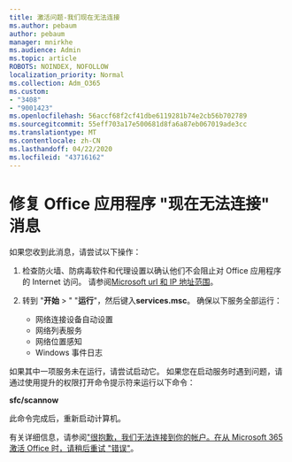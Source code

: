 ```yaml
---
title: 激活问题-我们现在无法连接
ms.author: pebaum
author: pebaum
manager: mnirkhe
ms.audience: Admin
ms.topic: article
ROBOTS: NOINDEX, NOFOLLOW
localization_priority: Normal
ms.collection: Adm_O365
ms.custom:
- "3408"
- "9001423"
ms.openlocfilehash: 56accf68f2cf41dbe6119281b74e2cb56b702789
ms.sourcegitcommit: 55eff703a17e500681d8fa6a87eb067019ade3cc
ms.translationtype: MT
ms.contentlocale: zh-CN
ms.lasthandoff: 04/22/2020
ms.locfileid: "43716162"
---
```

# <a name="fixing-the-office-apps-we-are-unable-to-connect-right-now-message"></a>修复 Office 应用程序 "现在无法连接" 消息

如果您收到此消息，请尝试以下操作：

1. 检查防火墙、防病毒软件和代理设置以确认他们不会阻止对 Office 应用程序的 Internet 访问。 请参阅[Microsoft url 和 IP 地址范围](https://docs.microsoft.com/office365/enterprise/urls-and-ip-address-ranges)。

2. 转到 "**开始** > " "**运行**"，然后键入**services.msc**。 确保以下服务全部运行：
    - 网络连接设备自动设置
    - 网络列表服务
    - 网络位置感知
    - Windows 事件日志

如果其中一项服务未在运行，请尝试启动它。 如果您在启动服务时遇到问题，请通过使用提升的权限打开命令提示符来运行以下命令：

**sfc/scannow**

此命令完成后，重新启动计算机。

有关详细信息，请参阅["很抱歉，我们无法连接到你的帐户。在从 Microsoft 365 激活 Office 时，请稍后重试 "错误"](https://docs.microsoft.com/office/troubleshoot/activation-installation/issue-when-activate-office-from-office-365)。